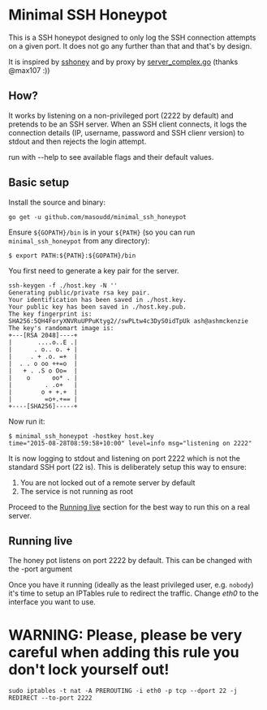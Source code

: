 Minimal SSH Honeypot
====================

This is a SSH honeypot designed to only log the SSH connection attempts on a given port.  It
does not go any further than that and that's by design.

It is inspired by [sshoney](https://github.com/ashmckenzie/sshoney) and by proxy by [server_complex.go](https://github.com/Scalingo/go-ssh-examples/blob/master/server_complex.go) (thanks @max107 :))

How?
----

It works by listening on a non-privileged port (2222 by default) and pretends to be an SSH
server.  When an SSH client connects, it logs the connection details (IP, username, password and SSH clienr version) to stdout and then rejects the login attempt.

run with --help to see available flags and their default values.

Basic setup
-----------

Install the source and binary:

```shell
go get -u github.com/masoudd/minimal_ssh_honeypot
```

Ensure `${GOPATH}/bin` is in your `${PATH}` (so you can run `minimal_ssh_honeypot` from any directory):

```shell
$ export PATH:${PATH}:${GOPATH}/bin
```
You first need to generate a key pair for the server.

```shell
ssh-keygen -f ./host.key -N ''
Generating public/private rsa key pair.
Your identification has been saved in ./host.key.
Your public key has been saved in ./host.key.pub.
The key fingerprint is:
SHA256:5QH4ForyXNVRuUPPuKtyg2//swPLtw4c3DyS0idTpUk ash@ashmckenzie
The key's randomart image is:
+---[RSA 2048]----+
|       ....o..E .|
|      . o.. o. + |
|     . + .o. =+  |
|  . . o oo ++=o  |
|   + . .S o Oo=  |
|    o      oo* . |
|         . .o+   |
|        o + +.+  |
|         =o+.+== |
+----[SHA256]-----+
```

Now run it:

```shell
$ minimal_ssh_honeypot -hostkey host.key
time="2015-08-28T08:59:58+10:00" level=info msg="listening on 2222"
```

It is now logging to stdout and listening on port 2222 which is not the standard SSH port (22 is).  This is deliberately setup this way to ensure:

1. You are not locked out of a remote server by default
2. The service is not running as root

Proceed to the [Running live](#running-live) section for the best way to run this on a real server.

Running live
------------

The honey pot listens on port 2222 by default. This can be changed with the -port argument

Once you have it running (ideally as the least privileged user, e.g. `nobody`) it's time to setup an IPTables rule to redirect the traffic.
Change _eth0_ to the interface you want to use.

WARNING: Please, please be very careful when adding this rule you don't lock yourself out!
==========================================================================================

```
sudo iptables -t nat -A PREROUTING -i eth0 -p tcp --dport 22 -j REDIRECT --to-port 2222
```
